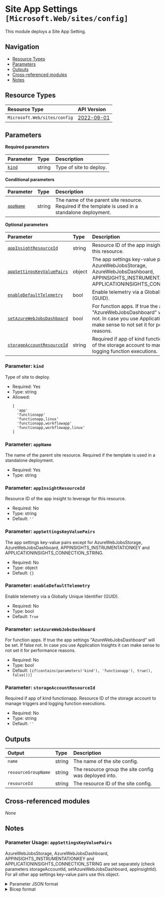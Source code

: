 # Site App Settings `[Microsoft.Web/sites/config]`

This module deploys a Site App Setting.

## Navigation

- [Resource Types](#Resource-Types)
- [Parameters](#Parameters)
- [Outputs](#Outputs)
- [Cross-referenced modules](#Cross-referenced-modules)
- [Notes](#Notes)

## Resource Types

| Resource Type | API Version |
| :-- | :-- |
| `Microsoft.Web/sites/config` | [2022-09-01](https://learn.microsoft.com/en-us/azure/templates/Microsoft.Web/sites) |

## Parameters

**Required parameters**

| Parameter | Type | Description |
| :-- | :-- | :-- |
| [`kind`](#parameter-kind) | string | Type of site to deploy. |

**Conditional parameters**

| Parameter | Type | Description |
| :-- | :-- | :-- |
| [`appName`](#parameter-appname) | string | The name of the parent site resource. Required if the template is used in a standalone deployment. |

**Optional parameters**

| Parameter | Type | Description |
| :-- | :-- | :-- |
| [`appInsightResourceId`](#parameter-appinsightresourceid) | string | Resource ID of the app insight to leverage for this resource. |
| [`appSettingsKeyValuePairs`](#parameter-appsettingskeyvaluepairs) | object | The app settings key-value pairs except for AzureWebJobsStorage, AzureWebJobsDashboard, APPINSIGHTS_INSTRUMENTATIONKEY and APPLICATIONINSIGHTS_CONNECTION_STRING. |
| [`enableDefaultTelemetry`](#parameter-enabledefaulttelemetry) | bool | Enable telemetry via a Globally Unique Identifier (GUID). |
| [`setAzureWebJobsDashboard`](#parameter-setazurewebjobsdashboard) | bool | For function apps. If true the app settings "AzureWebJobsDashboard" will be set. If false not. In case you use Application Insights it can make sense to not set it for performance reasons. |
| [`storageAccountResourceId`](#parameter-storageaccountresourceid) | string | Required if app of kind functionapp. Resource ID of the storage account to manage triggers and logging function executions. |

### Parameter: `kind`

Type of site to deploy.

- Required: Yes
- Type: string
- Allowed:
  ```Bicep
  [
    'app'
    'functionapp'
    'functionapp,linux'
    'functionapp,workflowapp'
    'functionapp,workflowapp,linux'
  ]
  ```

### Parameter: `appName`

The name of the parent site resource. Required if the template is used in a standalone deployment.

- Required: Yes
- Type: string

### Parameter: `appInsightResourceId`

Resource ID of the app insight to leverage for this resource.

- Required: No
- Type: string
- Default: `''`

### Parameter: `appSettingsKeyValuePairs`

The app settings key-value pairs except for AzureWebJobsStorage, AzureWebJobsDashboard, APPINSIGHTS_INSTRUMENTATIONKEY and APPLICATIONINSIGHTS_CONNECTION_STRING.

- Required: No
- Type: object
- Default: `{}`

### Parameter: `enableDefaultTelemetry`

Enable telemetry via a Globally Unique Identifier (GUID).

- Required: No
- Type: bool
- Default: `True`

### Parameter: `setAzureWebJobsDashboard`

For function apps. If true the app settings "AzureWebJobsDashboard" will be set. If false not. In case you use Application Insights it can make sense to not set it for performance reasons.

- Required: No
- Type: bool
- Default: `[if(contains(parameters('kind'), 'functionapp'), true(), false())]`

### Parameter: `storageAccountResourceId`

Required if app of kind functionapp. Resource ID of the storage account to manage triggers and logging function executions.

- Required: No
- Type: string
- Default: `''`


## Outputs

| Output | Type | Description |
| :-- | :-- | :-- |
| `name` | string | The name of the site config. |
| `resourceGroupName` | string | The resource group the site config was deployed into. |
| `resourceId` | string | The resource ID of the site config. |

## Cross-referenced modules

_None_

## Notes

### Parameter Usage: `appSettingsKeyValuePairs`

AzureWebJobsStorage, AzureWebJobsDashboard, APPINSIGHTS_INSTRUMENTATIONKEY and APPLICATIONINSIGHTS_CONNECTION_STRING are set separately (check parameters storageAccountId, setAzureWebJobsDashboard, appInsightId).
For all other app settings key-value pairs use this object.

<details>

<summary>Parameter JSON format</summary>

```json
"appSettingsKeyValuePairs": {
    "value": [
        {
            "name": "key1",
            "value": "val1"
        },
        {
            "name": "key2",
            "value": "val2"
        }
    ]
}
```

</details>

<details>

<summary>Bicep format</summary>

```bicep
appSettingsKeyValuePairs: [
    {
        name: 'key1'
        value: 'val1'
    }
    {
        name: 'key2'
        value: 'val2'
    }
]
```

</details>
<p>
